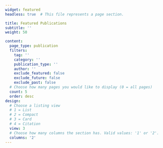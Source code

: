 ```yaml
---
widget: featured
headless: true  # This file represents a page section.

title: Featured Publications
subtitle: ''
weight: 50

content:
  page_type: publication
  filters:
    tag: ''
    category: ''
    publication_type: ''
    author: ''
    exclude_featured: false
    exclude_future: false
    exclude_past: false
  # Choose how many pages you would like to display (0 = all pages)
  count: 5
  order: desc
design:
  # Choose a listing view
  # 1 = List
  # 2 = Compact
  # 3 = Card
  # 4 = Citation
  view: 3
  # Choose how many columns the section has. Valid values: '1' or '2'.
  columns: '2'
---
```


